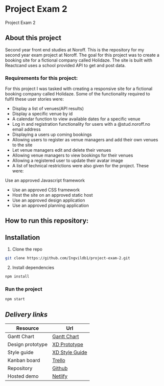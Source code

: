 # Project Exam 2
Project Exam 2

## About this project

Second year front end studies at Noroff. 
This is the repository for my second year exam project at Noroff. The goal for this project was to create a booking site for a fictional company called Holidaze. The site is built with Reactcand uses a school provided API to get and post data. 

### Requirements for this project:

For this project I was tasked with creating a responsive site for a fictional booking company called Holidaze. Some of the functionality required to fulfil these user stories were:

- Display a list of venues(API results)
- Display a specific venue by id
- A calendar function to view available dates for a specific venue
- Log in and registration functionality for users with a @stud.noroff.no email address
- Displaying a users up coming bookings
- Allowing users to register as venue managers and add their own venues to the site
- Let venue managers edit and delete their venues
- Allowing venue managers to view bookings for their venues
- Allowing a registered user to update their avatar image
- A list of technical restrictions were also given for the project. These were:

Use an approved Javascript framework 
- Use an approved CSS framework 
- Host the site on an approved static host
- Use an approved design application 
- Use an approved planning application

## How to run this repository:

## Installation

1. Clone the repo

```sh
git clone https://github.com/Ingvildb1/project-exam-2.git
```

2. Install dependencies

```sh
npm install
```

### Run the project

```sh
npm start
```


## **_Delivery links_**

| Resource         | Url |
|------------------|---------------|
| Gantt Chart      | [Gantt Chart](https://trello.com/b/DbJ65675/project-exam-2/timeline)|
| Design prototype | [XD Prototype](https://xd.adobe.com/view/53cc540d-d9dc-4d8c-9996-8bf3103e6891-069f/) |
| Style guide      | [XD Style Guide](https://xd.adobe.com/view/8dfd4b1d-0e5c-4e2f-9064-02f80a977519-d8ae/)|
| Kanban board     | [Trello](https://trello.com/invite/b/DbJ65675/ATTIe90fcd6ef07c90553cb32e0ad2aa53e9858B73F2/project-exam-2) |
| Repository       | [Github](https://github.com/Ingvildb1/project-exam-2) |
| Hosted demo      | [Netlify](https://eloquent-kangaroo-fda7e2.netlify.app) |

